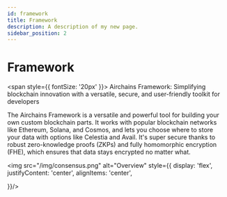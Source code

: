 ```yaml
---
id: framework
title: Framework
description: A description of my new page.
sidebar_position: 2
---
```


# Framework

<span style={{ fontSize: '20px' }}>
Airchains Framework: Simplifying blockchain innovation with a versatile, secure, and user-friendly toolkit for developers
</span>

The Airchains Framework is a versatile and powerful tool for building your own custom blockchain parts. It works with popular blockchain networks like Ethereum, Solana, and Cosmos, and lets you choose where to store your data with options like Celestia and Avail. It's super secure thanks to robust zero-knowledge proofs (ZKPs) and fully homomorphic encryption (FHE), which ensures that data stays encrypted no matter what.

<img src="/img/consensus.png" alt="Overview" style={{
    display: 'flex',
    justifyContent: 'center',
    alignItems: 'center',

}}/>

